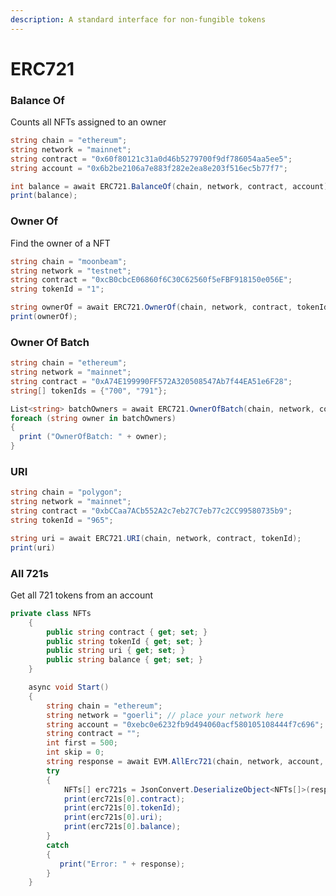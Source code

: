```yaml
---
description: A standard interface for non-fungible tokens
---
```


# ERC721

### Balance Of <a href="#balance-of_2" id="balance-of_2"></a>

Counts all NFTs assigned to an owner

```csharp
string chain = "ethereum";
string network = "mainnet";
string contract = "0x60f80121c31a0d46b5279700f9df786054aa5ee5";
string account = "0x6b2be2106a7e883f282e2ea8e203f516ec5b77f7";

int balance = await ERC721.BalanceOf(chain, network, contract, account);
print(balance);
```

### Owner Of <a href="#owner-of" id="owner-of"></a>

Find the owner of a NFT

```csharp
string chain = "moonbeam";
string network = "testnet";
string contract = "0xcB0cbcE06860f6C30C62560f5eFBF918150e056E";
string tokenId = "1";

string ownerOf = await ERC721.OwnerOf(chain, network, contract, tokenId);
print(ownerOf);
```

### Owner Of Batch <a href="#owner-of-batch" id="owner-of-batch"></a>

```csharp
string chain = "ethereum";
string network = "mainnet";
string contract = "0xA74E199990FF572A320508547Ab7f44EA51e6F28";
string[] tokenIds = {"700", "791"};

List<string> batchOwners = await ERC721.OwnerOfBatch(chain, network, contract, tokenIds);
foreach (string owner in batchOwners)
{
  print ("OwnerOfBatch: " + owner);
}
```

### URI <a href="#uri_1" id="uri_1"></a>

```csharp
string chain = "polygon";
string network = "mainnet";
string contract = "0xbCCaa7ACb552A2c7eb27C7eb77c2CC99580735b9";
string tokenId = "965";

string uri = await ERC721.URI(chain, network, contract, tokenId);
print(uri)
```

### All 721s <a href="#all-721s" id="all-721s"></a>

Get all 721 tokens from an account

```csharp
private class NFTs
    {
        public string contract { get; set; }
        public string tokenId { get; set; }
        public string uri { get; set; }
        public string balance { get; set; }
    }

    async void Start()
    {
        string chain = "ethereum";
        string network = "goerli"; // place your network here
        string account = "0xebc0e6232fb9d494060acf580105108444f7c696";
        string contract = "";
        int first = 500;
        int skip = 0;
        string response = await EVM.AllErc721(chain, network, account, contract, first, skip);
        try
        {
            NFTs[] erc721s = JsonConvert.DeserializeObject<NFTs[]>(response);
            print(erc721s[0].contract);
            print(erc721s[0].tokenId);
            print(erc721s[0].uri);
            print(erc721s[0].balance);
        }
        catch
        {
           print("Error: " + response);
        }
    }
```

